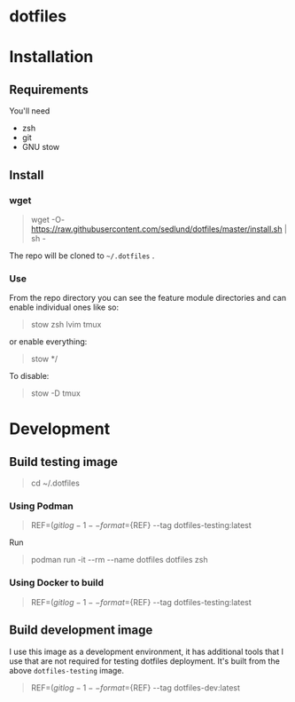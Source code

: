 # dotfiles

# Installation

## Requirements

You'll need

- zsh
- git
- GNU stow

## Install

### wget

> wget -O- https://raw.githubusercontent.com/sedlund/dotfiles/master/install.sh |  sh -

The repo will be cloned to `~/.dotfiles` .

### Use

From the repo directory you can see the feature module directories and can
enable individual ones like so:

> stow zsh lvim tmux

or enable everything:

> stow */

To disable:

> stow -D tmux

# Development

## Build testing image

> cd ~/.dotfiles

### Using Podman

> REF=$(git log -1 --format=%H); podman build . --tag dotfiles-testing:${REF} --tag dotfiles-testing:latest

Run

> podman run -it --rm --name dotfiles dotfiles zsh

### Using Docker to build

> REF=$(git log -1 --format=%H); docker build . --file Containerfile --tag dotfiles-testing:${REF} --tag dotfiles-testing:latest

## Build development image

I use this image as a development environment, it has additional tools that I
use that are not required for testing dotfiles deployment.  It's built from
the above `dotfiles-testing` image.

> REF=$(git log -1 --format=%H); podman build . --file Containerfile.devbox --tag dotfiles-dev:${REF} --tag dotfiles-dev:latest

